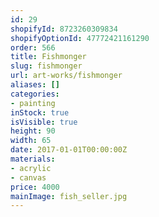 ```yaml
---
id: 29
shopifyId: 8723260309834
shopifyOptionId: 47772421161290
order: 566
title: Fishmonger
slug: fishmonger
url: art-works/fishmonger
aliases: []
categories:
- painting
inStock: true
isVisible: true
height: 90
width: 65
date: 2017-01-01T00:00:00Z
materials:
- acrylic
- canvas
price: 4000
mainImage: fish_seller.jpg
---
```

